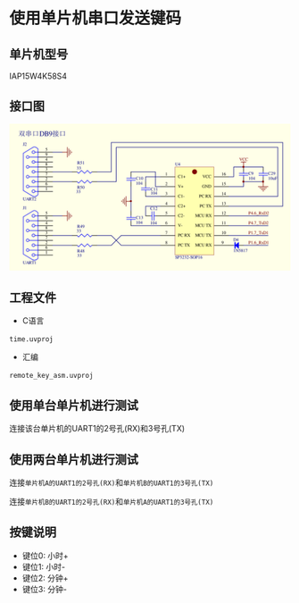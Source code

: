 # 使用单片机串口发送键码 

## 单片机型号
IAP15W4K58S4

## 接口图
![](pic/uart.png)

## 工程文件
* C语言

`time.uvproj`

* 汇编

`remote_key_asm.uvproj`

## 使用单台单片机进行测试
连接该台单片机的UART1的2号孔(RX)和3号孔(TX)

## 使用两台单片机进行测试
连接`单片机A的UART1的2号孔(RX)`和`单片机B的UART1的3号孔(TX)`

连接`单片机B的UART1的2号孔(RX)`和`单片机A的UART1的3号孔(TX)`

## 按键说明
* 键位0: 小时+
* 键位1: 小时-
* 键位2: 分钟+
* 键位3: 分钟-
